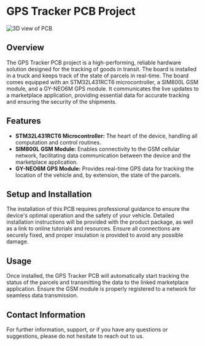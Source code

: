# GPS Tracker PCB Project

![3D view of PCB](Insert_Image_URL_here)

## Overview

The GPS Tracker PCB project is a high-performing, reliable hardware solution designed for the tracking of goods in transit. The board is installed in a truck and keeps track of the state of parcels in real-time. The board comes equipped with an STM32L431RCT6 microcontroller, a SIM800L GSM module, and a GY-NEO6M GPS module. It communicates the live updates to a marketplace application, providing essential data for accurate tracking and ensuring the security of the shipments.

## Features

- **STM32L431RCT6 Microcontroller:** The heart of the device, handling all computation and control routines.
- **SIM800L GSM Module:** Enables connectivity to the GSM cellular network, facilitating data communication between the device and the marketplace application.
- **GY-NEO6M GPS Module:** Provides real-time GPS data for tracking the location of the vehicle and, by extension, the state of the parcels.

## Setup and Installation

The installation of this PCB requires professional guidance to ensure the device's optimal operation and the safety of your vehicle. Detailed installation instructions will be provided with the product package, as well as a link to online tutorials and resources. Ensure all connections are securely fixed, and proper insulation is provided to avoid any possible damage.

## Usage

Once installed, the GPS Tracker PCB will automatically start tracking the status of the parcels and transmitting the data to the linked marketplace application. Ensure the GSM module is properly registered to a network for seamless data transmission.


## Contact Information

For further information, support, or if you have any questions or suggestions, please do not hesitate to reach out to us.

